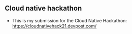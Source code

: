 ## Cloud native hackathon

- This is my submission for the Cloud Native Hackathon: https://cloudnativehack21.devpost.com/